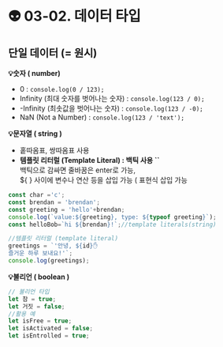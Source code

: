 # 👽 03-02. 데이터 타입

## 단일 데이터 (= 원시) <a href="#undefined" id="undefined"></a>

**💡숫자 ( number)**

* 0 : `console.log(0 / 123);`
* Infinity (최대 숫자를 벗어나는 숫자) : `console.log(123 / 0);`
* \-Infinity (최솟값을 벗어나는 숫자) : `console.log(123 / -0);`
* NaN (Not a Number) : `console.log(123 / 'text');`



**💡문자열 ( string )**

* 홑따옴표, 쌍따옴표 사용
* **템플릿 리터럴 (Template Literal) : 백틱 사용 \`\`**\
  백틱으로 감싸면 줄바꿈은 enter로 가능,\
  ${ } 사이에 변수나 연산 등을 삽입 가능 ( 표현식 삽입 가능&#x20;

```javascript
const char ='c';
const brendan = 'brendan';
const greeting = 'hello'+brendan;
console.log(`value:${greeting}, type: ${typeof greeting}`);
const helloBob=`hi ${brendan}!`;//template literals(string) 

//템플릿 리터럴 (template literal) 
greetings = `'안녕, ${id}✋
즐거운 하루 보내요!'`;
console.log(greetings);
```



**💡불리언 ( boolean )**

```javascript
// 불리언 타입
let 참 = true;
let 거짓 = false;
//활용 예
let isFree = true;
let isActivated = false;
let isEntrolled = true;
```
